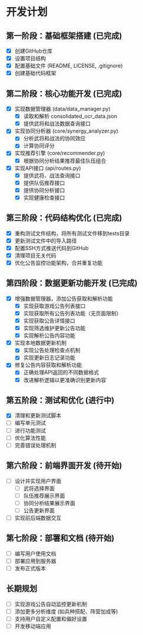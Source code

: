 # 开发计划

## 第一阶段：基础框架搭建 (已完成)
- [x] 创建GitHub仓库
- [x] 设置项目结构
- [x] 配置基础文件 (README, LICENSE, .gitignore)
- [x] 创建基础代码框架

## 第二阶段：核心功能开发 (已完成)
- [x] 实现数据管理器 (data/data_manager.py)
  - [x] 读取和解析 consolidated_ocr_data.json
  - [x] 提供武将和战法数据查询接口
- [x] 实现协同分析器 (core/synergy_analyzer.py)
  - [x] 分析武将和战法的协同效应
  - [x] 计算协同评分
- [x] 实现推荐引擎 (core/recommender.py)
  - [x] 根据协同分析结果推荐最佳队伍组合
- [x] 实现API接口 (api/routes.py)
  - [x] 提供武将、战法查询接口
  - [x] 提供队伍推荐接口
  - [x] 提供协同分析接口
  - [x] 实现健康检查接口

## 第三阶段：代码结构优化 (已完成)
- [x] 重构测试文件结构，将所有测试文件移到tests目录
- [x] 更新测试文件中的导入路径
- [x] 配置SSH方式推送代码到GitHub
- [x] 清理项目无关代码
- [x] 优化公告监控功能架构，合并重复功能

## 第四阶段：数据更新功能开发 (已完成)
- [x] 增强数据管理器，添加公告获取和解析功能
  - [x] 实现获取游戏公告列表接口
  - [x] 实现获取所有公告列表功能（无页面限制）
  - [x] 实现获取公告详情接口
  - [x] 实现筛选维护更新公告功能
  - [x] 实现解析公告内容功能
- [x] 实现本地数据更新机制
  - [x] 实现公告处理检查点机制
  - [x] 实现更新日志记录功能
- [x] 修复公告内容获取和解析功能
  - [x] 正确处理API返回的不同数据格式
  - [x] 改进解析逻辑以更准确识别更新内容

## 第五阶段：测试和优化 (进行中)
- [x] 清理和更新测试脚本
- [ ] 编写单元测试
- [ ] 进行功能测试
- [ ] 优化算法性能
- [ ] 完善错误处理机制

## 第六阶段：前端界面开发 (待开始)
- [ ] 设计并实现用户界面
  - [ ] 武将选择界面
  - [ ] 队伍推荐展示界面
  - [ ] 协同分析结果展示界面
  - [ ] 公告更新界面
- [ ] 实现前后端数据交互

## 第七阶段：部署和文档 (待开始)
- [ ] 编写用户使用文档
- [ ] 部署应用到服务器
- [ ] 发布正式版本

## 长期规划
- [ ] 实现游戏公告自动监控更新机制
- [ ] 添加更多分析维度 (如兵种搭配、阵营加成等)
- [ ] 支持用户自定义配置和偏好设置
- [ ] 开发移动端应用